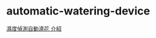 # automatic-watering-device
[濕度偵測自動澆花 介紹](https://github.com/jck666666/automatic-watering-device/blob/main/introduction.pdf)

